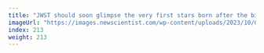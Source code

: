 ```yaml
---
title: "JWST should soon glimpse the very first stars born after the big bang"
imageUrl: "https://images.newscientist.com/wp-content/uploads/2023/10/04182206/SEI_174409669.jpg?width=788"
index: 213
weight: 213
---
```

